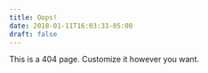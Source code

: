 ```yaml
---
title: Oops!
date: 2018-01-11T16:03:33-05:00
draft: false
---
```


This is a 404 page. Customize it however you want.